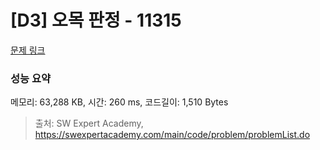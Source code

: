 # [D3] 오목 판정 - 11315 

[문제 링크](https://swexpertacademy.com/main/code/problem/problemDetail.do?contestProbId=AXaSUPYqPYMDFASQ) 

### 성능 요약

메모리: 63,288 KB, 시간: 260 ms, 코드길이: 1,510 Bytes



> 출처: SW Expert Academy, https://swexpertacademy.com/main/code/problem/problemList.do